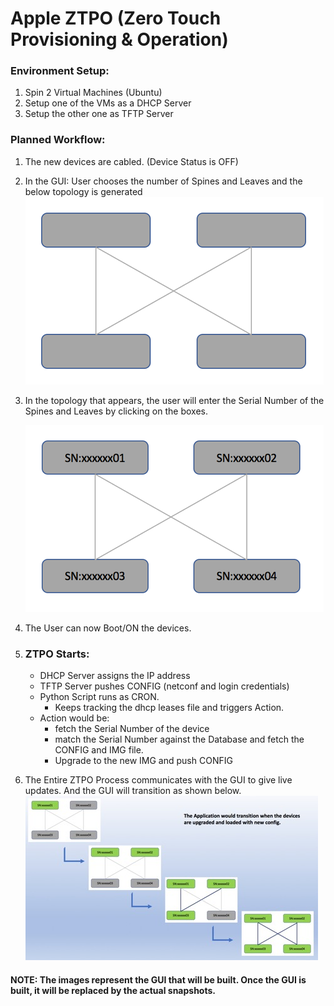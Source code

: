 # Apple ZTPO (Zero Touch Provisioning & Operation)

### Environment Setup:
1.	Spin 2 Virtual Machines (Ubuntu) 
2.	Setup one of the VMs as a DHCP Server
3.	Setup the other one as TFTP Server

### Planned Workflow:
1.	The new devices are cabled. (Device Status is OFF)
2.	In the GUI: User chooses the number of Spines and Leaves
	 and the below topology is generated
	![Alt text](/Apple_ZTPO/img/InitialTopology.jpg "Initial Topology") 

3.	In the topology that appears, the user will enter the Serial Number of the Spines and Leaves by clicking on the boxes.

	![Alt text](/Apple_ZTPO/img/SerialNumberAssigned.jpg "Serial Number Assigned")

4.	The User can now Boot/ON the devices.
5.	### ZTPO Starts:
	- DHCP Server assigns the IP address
	- TFTP Server pushes CONFIG (netconf and login credentials)
	- Python Script runs as CRON. 
	  - Keeps tracking the dhcp leases file and triggers Action.
	- Action would be:
	  - fetch the Serial Number of the device
	  - match the Serial Number against the Database and fetch the CONFIG and IMG file. 
	  - Upgrade to the new IMG and push CONFIG
6.	The Entire ZTPO Process communicates with the GUI to give live updates. And the GUI will transition as shown below.
	![Alt text](/Apple_ZTPO/img/GUILiveProgres.jpg "GUI Live Progress")
 
#### NOTE: The images represent the GUI that will be built. Once the GUI is built, it will be replaced by the actual snapshots.
